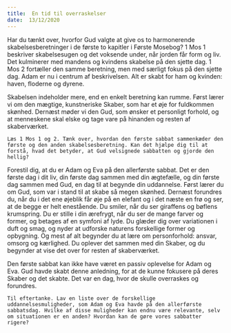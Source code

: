 ```yaml
---
title:  En tid til overraskelser
date:  13/12/2020
---
```


Har du tænkt over, hvorfor Gud valgte at give os to harmonerende skabelsesberetninger i de første to kapitler i Første Mosebog? 1 Mos 1 beskriver skabelsesugen og det voksende under, når jorden får form og liv. Det kulminerer med mandens og kvindens skabelse på den sjette dag. 1 Mos 2 fortæller den samme beretning, men med særligt fokus på den sjette dag. Adam er nu i centrum af beskrivelsen. Alt er skabt for ham og kvinden: haven, floderne og dyrene.

Skabelsen indeholder mere, end en enkelt beretning kan rumme. Først lærer vi om den mægtige, kunstneriske Skaber, som har et øje for fuldkommen skønhed. Dernæst møder vi den Gud, som ønsker et personligt forhold, og at menneskene skal elske og tage vare på hinanden og resten af skaberværket.

`Læs 1 Mos 1 og 2. Tænk over, hvordan den første sabbat sammenkæder den første og den anden skabelsesberetning. Kan det hjælpe dig til at forstå, hvad det betyder, at Gud velsignede sabbatten og gjorde den hellig?`

Forestil dig, at du er Adam og Eva på den allerførste sabbat. Det er den første dag i dit liv, din første dag sammen med din ægtefælle, og din første dag sammen med Gud, en dag til at begynde din uddannelse. Først lærer du om Gud, som var i stand til at skabe så megen skønhed. Dernæst forundres du, når du i det ene øjeblik får øje på en elefant og i det næste en frø og ser, at de begge er helt enestående. Du smiler, når du ser giraffens og bøflens krumspring. Du er stille i din ærefrygt, når du ser de mange farver og former, og betages af en symfoni af lyde. Du glæder dig over variationen i duft og smag, og nyder at udforske naturens forskellige former og opbygning. Og mest af alt begynder du at lære om personforhold: ansvar, omsorg og kærlighed. Du oplever det sammen med din Skaber, og du begynder at vise det over for resten af skaberværket.

Den første sabbat kan ikke have været en passiv oplevelse for Adam og Eva. Gud havde skabt denne anledning, for at de kunne fokusere på deres Skaber og det skabte. Det var en dag, hvor de skulle overraskes og forundres.

`Til eftertanke. Lav en liste over de forskellige uddannelsesmuligheder, som Adam og Eva havde på den allerførste sabbatsdag. Hvilke af disse muligheder kan endnu være relevante, selv om situationen er en anden? Hvordan kan de gøre vores sabbatter rigere?`